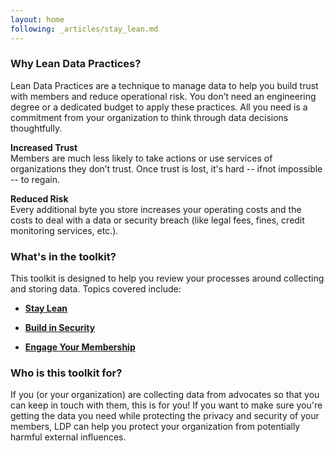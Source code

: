 ```yaml
---
layout: home
following: _articles/stay_lean.md
---
```


### Why Lean Data Practices?

Lean Data Practices are a technique to manage data to help you build trust with members and reduce operational risk. You don’t need an engineering degree or a dedicated budget to apply these practices.  All you need is a commitment from your organization to think through data decisions thoughtfully. 

**Increased Trust**<br/>
Members are much less likely to take actions or use services of organizations they don’t trust. Once trust is lost, it's hard -- ifnot impossible -- to regain.

**Reduced Risk**<br/>
Every additional byte you store increases your operating costs and the costs to deal with a data or security breach (like legal fees, fines, credit monitoring services, etc.).

### What's in the toolkit?

This toolkit is designed to help you review your processes around collecting and storing data. Topics covered include:
* [**Stay Lean**](https://melechuga.github.io/lean-data-practices/stay_lean/)
  
* [**Build in Security**](https://melechuga.github.io/lean-data-practices/build_in_security/)
    
* [**Engage Your Membership**](https://melechuga.github.io/lean-data-practices/engage_membership/)
 
### Who is this toolkit for?

<p>If you (or your organization) are collecting data from advocates so that you can keep in touch with them, this is for you! If you want to make sure you're getting the data you need while protecting the privacy and security of your members, LDP can help you protect your organization from potentially harmful external influences.</p>

 
